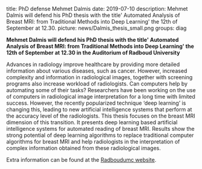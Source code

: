 title: PhD defense Mehmet Dalmis
date: 2019-07-10
description: Mehmet Dalmis will defend his PhD thesis with the title' Automated Analysis of Breast MRI: from Traditional Methods into Deep Learning' the 12th of September at 12.30.
picture: news/Dalmis_thesis_small.png
groups: diag

**Mehmet Dalmis will defend his PhD thesis with the title' Automated Analysis of Breast MRI: from Traditional Methods into Deep Learning' the 12th of September at 12.30 in the Auditorium of Radboud University**

Advances in radiology improve healthcare by providing more detailed information about various diseases, such as cancer. However, increased complexity and information in radiological images, together with screening programs also increase workload of radiologists. Can computers help by automating some of their tasks? Researchers have been working on the use of computers in radiological image interpretation for a long time with limited success. However, the recently popularized technique ‘deep learning’ is changing this, leading to new artificial intelligence systems that perform at the accuracy level of the radiologists. This thesis focuses on the breast MRI dimension of this transition. It presents deep learning based artificial intelligence systems for automated reading of breast MRI. Results show the strong potential of deep learning algorithms to replace traditional computer algorithms for breast MRI and help radiologists in the interpretation of complex information obtained from these radiological images.

Extra information can be found at the [Radboudumc website](https://www.radboudumc.nl/en/agenda/2019/september/12sept2019-phd-defense-mehmet-dalmis).
